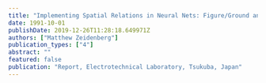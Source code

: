 ```yaml
---
title: "Implementing Spatial Relations in Neural Nets: Figure/Ground and Containment"
date: 1991-10-01
publishDate: 2019-12-26T11:28:18.649971Z
authors: ["Matthew Zeidenberg"]
publication_types: ["4"]
abstract: ""
featured: false
publication: "Report, Electrotechnical Laboratory, Tsukuba, Japan"
---
```


